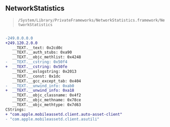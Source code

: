 ## NetworkStatistics

> `/System/Library/PrivateFrameworks/NetworkStatistics.framework/NetworkStatistics`

```diff

-249.0.0.0.0
+249.120.2.0.0
   __TEXT.__text: 0x2cd0c
   __TEXT.__auth_stubs: 0xa90
   __TEXT.__objc_methlist: 0x4248
-  __TEXT.__cstring: 0x50f4
+  __TEXT.__cstring: 0x50fe
   __TEXT.__oslogstring: 0x2013
   __TEXT.__const: 0x1dc
   __TEXT.__gcc_except_tab: 0x404
-  __TEXT.__unwind_info: 0xab0
+  __TEXT.__unwind_info: 0xa18
   __TEXT.__objc_classname: 0x4f2
   __TEXT.__objc_methname: 0x78ce
   __TEXT.__objc_methtype: 0x7d63
CStrings:
+ "com.apple.mobileassetd.client.auto-asset-client"
- "com.apple.mobileassetd.client.asutili"

```
